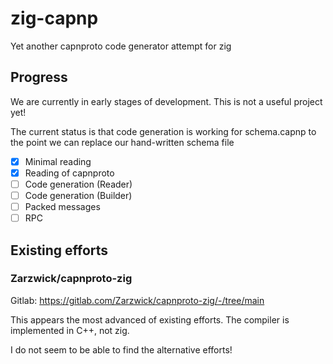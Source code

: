 # zig-capnp
Yet another capnproto code generator attempt for zig

## Progress

We are currently in early stages of development. This is not a useful project yet!

The current status is that code generation is working for schema.capnp to the point we can replace our hand-written schema file

- [x] Minimal reading
- [x] Reading of capnproto
- [ ] Code generation (Reader)
- [ ] Code generation (Builder)
- [ ] Packed messages
- [ ] RPC

## Existing efforts

### Zarzwick/capnproto-zig

Gitlab: https://gitlab.com/Zarzwick/capnproto-zig/-/tree/main

This appears the most advanced of existing efforts. The compiler is implemented in C++, not zig.

I do not seem to be able to find the alternative efforts!

